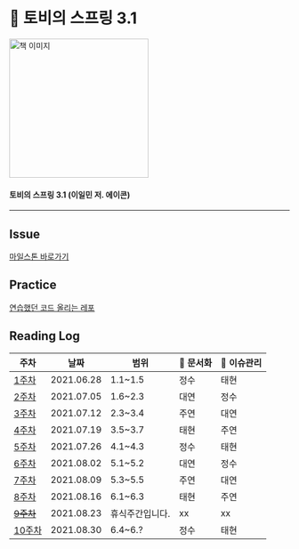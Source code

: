 # :book: 토비의 스프링 3.1

<a href="https://www.aladin.co.kr/shop/wproduct.aspx?ItemId=19505747">
<img src="https://image.aladin.co.kr/product/1950/55/cover500/8960773417_1.jpg" width="250" alt="책 이미지">
</a>
  
#### 토비의 스프링 3.1 (이일민 저. 에이콘)   

---------

## Issue
[마일스톤 바로가기](https://github.com/kjsu0209/JavaBook/milestone/2)

## Practice
[연습했던 코드 올리는 레포](https://github.com/JavaBookStudy/JavaBook_TobySpringPractice)

## Reading Log

|주차|날짜|범위|:pencil: 문서화|:rocket: 이슈관리|
|-   |-   |-   |-   | -    |
|[1주차](https://github.com/kjsu0209/JavaBook/blob/main/Q%26A/qna_1.md)|2021.06.28|1.1~1.5|정수|태현|
|[2주차](https://github.com/kjsu0209/JavaBook/blob/main/Q%26A/qna_2.md)|2021.07.05|1.6~2.3|대연|정수|
|[3주차](https://github.com/kjsu0209/JavaBook/blob/main/Q%26A/qna_3.md)|2021.07.12|2.3~3.4|주연|대연|
|[4주차](https://github.com/kjsu0209/JavaBook/blob/main/Q%26A/qna_4.md)|2021.07.19|3.5~3.7|태현|주연|
|[5주차](https://github.com/kjsu0209/JavaBook/blob/main/Q%26A/qna_5.md)|2021.07.26|4.1~4.3|정수|태현|
|[6주차](https://github.com/kjsu0209/JavaBook/blob/main/Q%26A/qna_6.md)|2021.08.02|5.1~5.2|대연|정수|
|[7주차](https://github.com/kjsu0209/JavaBook/blob/main/Q%26A/qna_7.md)|2021.08.09|5.3~5.5|주연|대연|
|[8주차](https://github.com/kjsu0209/JavaBook/blob/main/Q%26A/qna_8.md)|2021.08.16|6.1~6.3|태현|주연|
|[~~9주차~~]()|2021.08.23|휴식주간입니다.|xx|xx||
|[10주차](https://github.com/kjsu0209/JavaBook/blob/main/Q%26A/qna_8.md)|2021.08.30|6.4~6.?|정수|태현|

